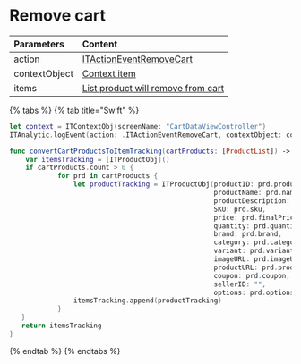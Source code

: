 # Remove cart

| **Parameters** | **Content** |
| :--- | :--- |
| action | [ITActionEventRemoveCart](../tracking-event/log-event.md) |
| contextObject | [Context item]() |
| items | [List product will remove from cart]() |

{% tabs %}
{% tab title="Swift" %}
```swift
let context = ITContextObj(screenName: "CartDataViewController")
ITAnalytic.logEvent(action: .ITActionEventRemoveCart, contextObject: context, items: self.convertCartProductToItemTracking(cartProducts: cartViewModal.cartModel.cartProducts))

func convertCartProductsToItemTracking(cartProducts: [ProductList]) -> [ITProductObj] {
    var itemsTracking = [ITProductObj]()
    if cartProducts.count > 0 {
            for prd in cartProducts {
                let productTracking = ITProductObj(productID: prd.productId,
                                                   productName: prd.name,
                                                   productDescription: prd.shortDescription,
                                                   SKU: prd.sku,
                                                   price: prd.finalPrice,
                                                   quantity: prd.quantity,
                                                   brand: prd.brand,
                                                   category: prd.category,
                                                   variant: prd.variant,
                                                   imageURL: prd.imageURL,
                                                   productURL: prd.productURL,
                                                   coupon: prd.coupon,
                                                   sellerID: "",
                                                   options: prd.options)
                itemsTracking.append(productTracking)
            }
   }
   return itemsTracking
}
```
{% endtab %}
{% endtabs %}

